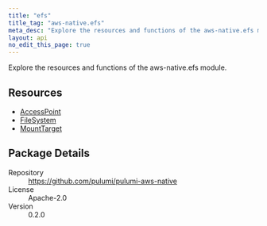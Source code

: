 ```yaml
---
title: "efs"
title_tag: "aws-native.efs"
meta_desc: "Explore the resources and functions of the aws-native.efs module."
layout: api
no_edit_this_page: true
---
```


<!-- WARNING: this file was generated by Pulumi Docs Generator. -->
<!-- Do not edit by hand unless you're certain you know what you are doing! -->

Explore the resources and functions of the aws-native.efs module.

<h2 id="resources">Resources</h2>
<ul class="api">
    <li><a href="accesspoint" title="AccessPoint"><span class="symbol resource"></span>AccessPoint</a></li>
    <li><a href="filesystem" title="FileSystem"><span class="symbol resource"></span>FileSystem</a></li>
    <li><a href="mounttarget" title="MountTarget"><span class="symbol resource"></span>MountTarget</a></li>
</ul>

<h2 id="package-details">Package Details</h2>
<dl class="package-details">
	<dt>Repository</dt>
	<dd><a href="https://github.com/pulumi/pulumi-aws-native">https://github.com/pulumi/pulumi-aws-native</a></dd>
	<dt>License</dt>
	<dd>Apache-2.0</dd>
	<dt>Version</dt>
	<dd>0.2.0</dd>
</dl>

